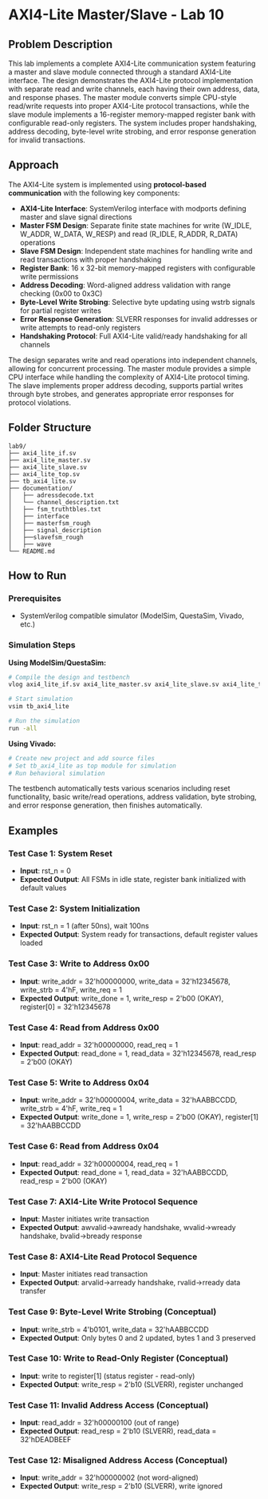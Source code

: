 # AXI4-Lite Master/Slave - Lab 10

## Problem Description
This lab implements a complete AXI4-Lite communication system featuring a master and slave module connected through a standard AXI4-Lite interface. The design demonstrates the AXI4-Lite protocol implementation with separate read and write channels, each having their own address, data, and response phases. The master module converts simple CPU-style read/write requests into proper AXI4-Lite protocol transactions, while the slave module implements a 16-register memory-mapped register bank with configurable read-only registers. The system includes proper handshaking, address decoding, byte-level write strobing, and error response generation for invalid transactions.

## Approach
The AXI4-Lite system is implemented using **protocol-based communication** with the following key components:

* **AXI4-Lite Interface**: SystemVerilog interface with modports defining master and slave signal directions
* **Master FSM Design**: Separate finite state machines for write (W_IDLE, W_ADDR, W_DATA, W_RESP) and read (R_IDLE, R_ADDR, R_DATA) operations
* **Slave FSM Design**: Independent state machines for handling write and read transactions with proper handshaking
* **Register Bank**: 16 x 32-bit memory-mapped registers with configurable write permissions
* **Address Decoding**: Word-aligned address validation with range checking (0x00 to 0x3C)
* **Byte-Level Write Strobing**: Selective byte updating using wstrb signals for partial register writes
* **Error Response Generation**: SLVERR responses for invalid addresses or write attempts to read-only registers
* **Handshaking Protocol**: Full AXI4-Lite valid/ready handshaking for all channels

The design separates write and read operations into independent channels, allowing for concurrent processing. The master module provides a simple CPU interface while handling the complexity of AXI4-Lite protocol timing. The slave implements proper address decoding, supports partial writes through byte strobes, and generates appropriate error responses for protocol violations.

## Folder Structure

```
lab9/
├── axi4_lite_if.sv                      
├── axi4_lite_master.sv                   
├── axi4_lite_slave.sv                   
├── axi4_lite_top.sv                   
├── tb_axi4_lite.sv                       
├── documentation/
│   ├── adressdecode.txt           
│   └── channel_description.txt
│   ├── fsm_truthtbles.txt
│   ├── interface
│   ├── masterfsm_rough
│   ├── signal_description
│   ├──slavefsm_rough
│   ├── wave                 
└── README.md                          
```

## How to Run

### Prerequisites
* SystemVerilog compatible simulator (ModelSim, QuestaSim, Vivado, etc.)

### Simulation Steps

**Using ModelSim/QuestaSim:**
```bash
# Compile the design and testbench
vlog axi4_lite_if.sv axi4_lite_master.sv axi4_lite_slave.sv axi4_lite_top.sv tb_axi4_lite.sv

# Start simulation
vsim tb_axi4_lite

# Run the simulation
run -all
```

**Using Vivado:**
```bash
# Create new project and add source files
# Set tb_axi4_lite as top module for simulation
# Run behavioral simulation
```

The testbench automatically tests various scenarios including reset functionality, basic write/read operations, address validation, byte strobing, and error response generation, then finishes automatically.

## Examples

### Test Case 1: System Reset
* **Input**: rst_n = 0
* **Expected Output**: All FSMs in idle state, register bank initialized with default values

### Test Case 2: System Initialization
* **Input**: rst_n = 1 (after 50ns), wait 100ns
* **Expected Output**: System ready for transactions, default register values loaded

### Test Case 3: Write to Address 0x00
* **Input**: write_addr = 32'h00000000, write_data = 32'h12345678, write_strb = 4'hF, write_req = 1
* **Expected Output**: write_done = 1, write_resp = 2'b00 (OKAY), register[0] = 32'h12345678

### Test Case 4: Read from Address 0x00
* **Input**: read_addr = 32'h00000000, read_req = 1
* **Expected Output**: read_done = 1, read_data = 32'h12345678, read_resp = 2'b00 (OKAY)

### Test Case 5: Write to Address 0x04
* **Input**: write_addr = 32'h00000004, write_data = 32'hAABBCCDD, write_strb = 4'hF, write_req = 1
* **Expected Output**: write_done = 1, write_resp = 2'b00 (OKAY), register[1] = 32'hAABBCCDD

### Test Case 6: Read from Address 0x04
* **Input**: read_addr = 32'h00000004, read_req = 1
* **Expected Output**: read_done = 1, read_data = 32'hAABBCCDD, read_resp = 2'b00 (OKAY)

### Test Case 7: AXI4-Lite Write Protocol Sequence
* **Input**: Master initiates write transaction
* **Expected Output**: awvalid→awready handshake, wvalid→wready handshake, bvalid→bready response

### Test Case 8: AXI4-Lite Read Protocol Sequence
* **Input**: Master initiates read transaction
* **Expected Output**: arvalid→arready handshake, rvalid→rready data transfer

### Test Case 9: Byte-Level Write Strobing (Conceptual)
* **Input**: write_strb = 4'b0101, write_data = 32'hAABBCCDD
* **Expected Output**: Only bytes 0 and 2 updated, bytes 1 and 3 preserved

### Test Case 10: Write to Read-Only Register (Conceptual)
* **Input**: write to register[1] (status register - read-only)
* **Expected Output**: write_resp = 2'b10 (SLVERR), register unchanged

### Test Case 11: Invalid Address Access (Conceptual)
* **Input**: read_addr = 32'h00000100 (out of range)
* **Expected Output**: read_resp = 2'b10 (SLVERR), read_data = 32'hDEADBEEF

### Test Case 12: Misaligned Address Access (Conceptual)
* **Input**: write_addr = 32'h00000002 (not word-aligned)
* **Expected Output**: write_resp = 2'b10 (SLVERR), write ignored